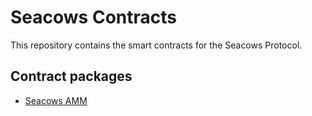 # Seacows Contracts

This repository contains the smart contracts for the Seacows Protocol.

## Contract packages

- [Seacows AMM](./packages/seacows-amm/)
